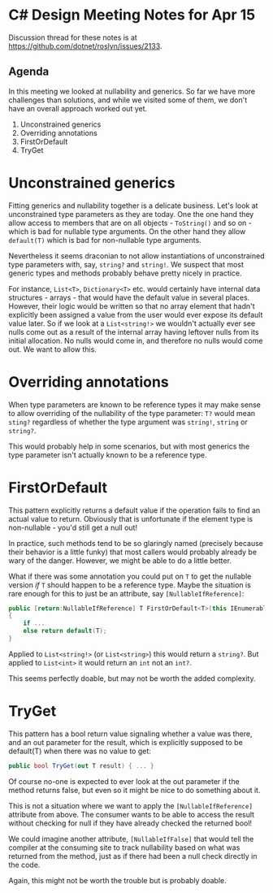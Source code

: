 C# Design Meeting Notes for Apr 15
==================================

Discussion thread for these notes is at https://github.com/dotnet/roslyn/issues/2133.

Agenda
------

In this meeting we looked at nullability and generics. So far we have more challenges than solutions, and while we visited some of them, we don't have an overall approach worked out yet.

1. Unconstrained generics
2. Overriding annotations
3. FirstOrDefault
4. TryGet


Unconstrained generics
======================

Fitting generics and nullability together is a delicate business. Let's look at unconstrained type parameters as they are today. One the one hand they allow access to members that are on all objects - `ToString()` and so on - which is bad for nullable type arguments. On the other hand they allow `default(T)` which is bad for non-nullable type arguments.

Nevertheless it seems draconian to not allow instantiations of unconstrained type parameters with, say, `string?` and `string!`. We suspect that most generic types and methods probably behave pretty nicely in practice.

For instance, `List<T>`, `Dictionary<T>` etc. would certainly have internal  data structures - arrays - that would have the default value in several places. However, their logic would be written so that no array element that hadn't explicitly been assigned a value from the user would ever expose its default value later. So if we look at a `List<string!>` we wouldn't actually ever see nulls come out as a result of the internal array having leftover nulls from its initial allocation. No nulls would come in, and therefore no nulls would come out. We want to allow this.


Overriding annotations
======================

When type parameters are known to be reference types it may make sense to allow overriding of the nullability of the type parameter: `T?` would mean `sting?` regardless of whether the type argument was `string!`, `string` or `string?`.

This would probably help in some scenarios, but with most generics the type parameter isn't actually known to be a reference type.


FirstOrDefault
==============

This pattern explicitly returns a default value if the operation fails to find an actual value to return. Obviously that is unfortunate if the element type is non-nullable - you'd still get a null out!

In practice, such methods tend to be so glaringly named (precisely because their behavior is a little funky) that most callers would probably already be wary of the danger. However, we might be able to do a little better.

What if there was some annotation you could put on `T` to get the nullable version *if* `T` should happen to be a reference type. Maybe the situation is rare enough for this to just be an attribute, say `[NullableIfReference]`:

``` c#
public [return:NullableIfReference] T FirstOrDefault<T>(this IEnumerable<T> src)
{
    if ...
    else return default(T);
}
```

Applied to `List<string!>` (or `List<string>`) this would return a `string?`. But applied to `List<int>` it would return an `int` not an `int?`.

This seems perfectly doable, but may not be worth the added complexity.


TryGet
======

This pattern has a bool return value signaling whether a value was there, and an out parameter for the result, which is explicitly supposed to be default(T) when there was no value to get:

``` c#
public bool TryGet(out T result) { ... }
```

Of course no-one is expected to ever look at the out parameter if the method returns false, but even so it might be nice to do something about it.

This is not a situation where we want to apply the `[NullableIfReference]` attribute from above. The consumer wants to be able to access the result without checking for null if they have already checked the returned bool!

We could imagine another attribute, `[NullableIfFalse]` that would tell the compiler at the consuming site to track nullability based on what was returned from the method, just as if there had been a null check directly in the code.

Again, this might not be worth the trouble but is probably doable.
